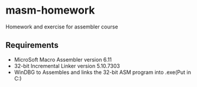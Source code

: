 # masm-homework
Homework and exercise for assembler course

Requirements
------------
*   MicroSoft Macro Assembler version 6.11
*   32-bit Incremental Linker version 5.10.7303
*   WinDBG to Assembles and links the 32-bit ASM program into .exe(Put in C:\)
